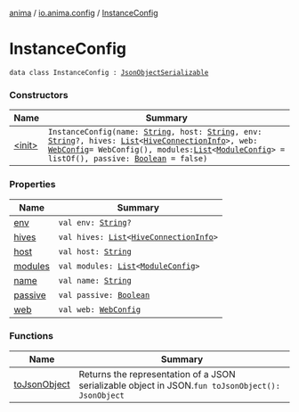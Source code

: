 [anima](../../index.md) / [io.anima.config](../index.md) / [InstanceConfig](./index.md)

# InstanceConfig

`data class InstanceConfig : `[`JsonObjectSerializable`](../../io.anima/-json-object-serializable/index.md)

### Constructors

| Name | Summary |
|---|---|
| [&lt;init&gt;](-init-.md) | `InstanceConfig(name: `[`String`](https://kotlinlang.org/api/latest/jvm/stdlib/kotlin/-string/index.html)`, host: `[`String`](https://kotlinlang.org/api/latest/jvm/stdlib/kotlin/-string/index.html)`, env: `[`String`](https://kotlinlang.org/api/latest/jvm/stdlib/kotlin/-string/index.html)`?, hives: `[`List`](https://kotlinlang.org/api/latest/jvm/stdlib/kotlin.collections/-list/index.html)`<`[`HiveConnectionInfo`](../-hive-connection-info/index.md)`>, web: `[`WebConfig`](../-web-config/index.md)` = WebConfig(), modules: `[`List`](https://kotlinlang.org/api/latest/jvm/stdlib/kotlin.collections/-list/index.html)`<`[`ModuleConfig`](../-module-config/index.md)`> = listOf(), passive: `[`Boolean`](https://kotlinlang.org/api/latest/jvm/stdlib/kotlin/-boolean/index.html)` = false)` |

### Properties

| Name | Summary |
|---|---|
| [env](env.md) | `val env: `[`String`](https://kotlinlang.org/api/latest/jvm/stdlib/kotlin/-string/index.html)`?` |
| [hives](hives.md) | `val hives: `[`List`](https://kotlinlang.org/api/latest/jvm/stdlib/kotlin.collections/-list/index.html)`<`[`HiveConnectionInfo`](../-hive-connection-info/index.md)`>` |
| [host](host.md) | `val host: `[`String`](https://kotlinlang.org/api/latest/jvm/stdlib/kotlin/-string/index.html) |
| [modules](modules.md) | `val modules: `[`List`](https://kotlinlang.org/api/latest/jvm/stdlib/kotlin.collections/-list/index.html)`<`[`ModuleConfig`](../-module-config/index.md)`>` |
| [name](name.md) | `val name: `[`String`](https://kotlinlang.org/api/latest/jvm/stdlib/kotlin/-string/index.html) |
| [passive](passive.md) | `val passive: `[`Boolean`](https://kotlinlang.org/api/latest/jvm/stdlib/kotlin/-boolean/index.html) |
| [web](web.md) | `val web: `[`WebConfig`](../-web-config/index.md) |

### Functions

| Name | Summary |
|---|---|
| [toJsonObject](to-json-object.md) | Returns the representation of a JSON serializable object in JSON.`fun toJsonObject(): JsonObject` |
